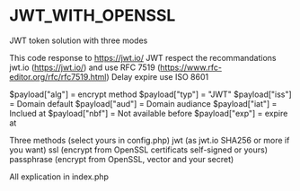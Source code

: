 # JWT_WITH_OPENSSL
JWT token solution with three modes

This code response to https://jwt.io/ 
JWT respect the recommandations jwt.io (https://jwt.io/) and use RFC 7519 (https://www.rfc-editor.org/rfc/rfc7519.html)
Delay expire use ISO 8601

$payload["alg"] = encrypt method
$payload["typ"] = "JWT"
$payload["iss"] = Domain default
$payload["aud"] = Domain audiance
$payload["iat"] = Inclued at
$payload["nbf"] = Not available before
$payload["exp"] = expire at

Three methods (select yours in config.php)
jwt (as jwt.io SHA256 or more if you want)
ssl (encrypt from OpenSSL certificats self-signed or yours)
passphrase (encrypt from OpenSSL, vector and your secret)

All explication in index.php
